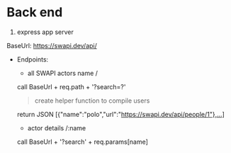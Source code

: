 # Back end

1. express app server

BaseUrl: https://swapi.dev/api/
- Endpoints:
	- all SWAPI actors name
	/
	
	call BaseUrl + req.path + '?search=?'

	>create helper function to compile users
	
	return JSON [{"name":"polo","url":"https://swapi.dev/api/people/1"},...]

	
	- actor details
	/:name

	call BaseUrl + '?search' + req.params[name]

	
